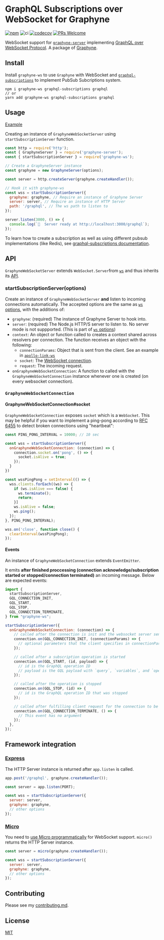 # GraphQL Subscriptions over WebSocket for Graphyne

[![npm](https://badgen.net/npm/v/graphyne-ws)](https://www.npmjs.com/package/graphyne-ws)
![ci](https://github.com/hoangvvo/graphyne/workflows/Test%20and%20coverage/badge.svg)
[![codecov](https://codecov.io/gh/hoangvvo/graphyne/branch/master/graph/badge.svg)](https://codecov.io/gh/hoangvvo/graphyne)
[![PRs Welcome](https://badgen.net/badge/PRs/welcome/ff5252)](/CONTRIBUTING.md)

WebSocket support for [`graphyne-server`](/packages/graphyne-server) implementing [GraphQL over WebSocket Protocol](https://github.com/apollographql/subscriptions-transport-ws/blob/master/PROTOCOL.md). A package of [Graphyne](/).

## Install

Install `graphyne-ws` to use `Graphyne` with WebSocket and [`graphql-subscriptions`](https://github.com/apollographql/graphql-subscriptions) to implement PubSub Subcriptions system.

```shell
npm i graphyne-ws graphql-subscriptions graphql
// or
yarn add graphyne-ws graphql-subscriptions graphql
```

## Usage

[Example](/examples/with-graphql-subscriptions)

Creating an instance of `GraphyneWebSocketServer` using `startSubscriptionServer` function.

```javascript
const http = require('http');
const { GraphyneServer } = require('graphyne-server');
const { startSubscriptionServer } = require('graphyne-ws');

// Create a GraphyneServer instance
const graphyne = new GraphyneServer(options);

const server = http.createServer(graphyne.createHandler());

// Hook it with graphyne-ws
const wss = startSubscriptionServer({
  graphyne: graphyne, // Require an instance of Graphyne Server
  server: server, // Require an instance of HTTP Server
  path: '/graphql', // The ws path to listen to
});

server.listen(3000, () => {
  console.log(`🚀  Server ready at http://localhost:3000/graphql`);
});
```

To learn how to create a subscription as well as using different pubsub implementations (like Redis), see [graphql-subscriptions documentation](https://github.com/apollographql/graphql-subscriptions#getting-started-with-your-first-subscription).

## API

`GraphyneWebSocketServer` extends `WebSocket.Server`from [`ws`](https://www.npmjs.com/package/ws) and thus inherits its [API](https://github.com/websockets/ws/blob/HEAD/doc/ws.md).

### startSubscriptionServer(options)

Create an instance of `GraphyneWebSocketServer` **and** listen to incoming connections automatically. The accepted options are the same as [`ws` options](https://github.com/websockets/ws/blob/HEAD/doc/ws.md#new-websocketserveroptions-callback), with the additions of:

- `graphyne`: (required) The instance of Graphyne Server to hook into.
- `server`: (required) The Node.js HTTP/S server to listen to. No server mode is not suppported. (This is part of [`ws` options](https://github.com/websockets/ws/blob/HEAD/doc/ws.md#new-websocketserveroptions-callback))
- `context`: An object or function called to creates a context shared across resolvers per connection. The function receives an object with the following:
  - `connectionParams`: Object that is sent from the client. See an example in [`apollo-link-ws`](https://www.apollographql.com/docs/react/data/subscriptions/#authentication-over-websocket)
  - `socket`: The [WebSocket connection](https://github.com/websockets/ws/blob/HEAD/doc/ws.md#event-connection).
  - `request`: The incoming request.
- `onGraphyneWebSocketConnection`: A function to called with the `GraphyneWebSocketConnection` instance whenever one is created (on every websocket connection).

### `GraphyneWebSocketConnection`

#### GraphyneWebSocketConnection#socket

`GraphyneWebSocketConnection` exposes `socket` which is a `WebSocket`. This may be helpful if you want to implement a ping-pong according to [RFC 6455](https://tools.ietf.org/html/rfc6455) to detect broken connections using "heartbeat":

```javascript
const PING_PONG_INTERVAL = 10000; // 10 sec

const wss = startSubscriptionServer({
  onGraphyneWebSocketConnection: (connection) => {
    connection.socket.on('pong', () => {
      socket.isAlive = true;
    });
  }
})

const wssPingPong = setInterval(() => {
  wss.clients.forEach((ws) => {
    if (ws.isAlive === false) {
      ws.terminate();
      return;
    }]
    ws.isAlive = false;
    ws.ping();
  });
}, PING_PONG_INTERVAL);

wss.on('close', function close() {
  clearInterval(wssPingPong);
});
```

#### Events

An instance of `GraphyneWebSocketConnection` extends `EventEmitter`.

It emits **after finished proccessing (connection acknowledge/subscription started or stopped/connection terminated)** an incoming message. Below are expected events:

```javascript
import {
  startSubscriptionServer,
  GQL_CONNECTION_INIT,
  GQL_START,
  GQL_STOP,
  GQL_CONNECTION_TERMINATE,
} from "graphyne-ws";

startSubscriptionServer({
  onGraphyneWebSocketConnection: (connection) => {
    // called after the connection is init and the websocket server sends GQL_CONNECTION_ACK
    connection.on(GQL_CONNECTION_INIT, (connectionParams) => {
      // optional parameters that the client specifies in connectionParams
    });

    // called after a subscription operation is started
    connection.on(GQL_START, (id, payload) => {
      // id is the GraphQL operation ID
      // payload is the GQL payload with `query`, `variables`, and `operationName`.
    });

    // called after the operation is stopped
    connection.on(GQL_STOP, (id) => {
      // id is the GraphQL operation ID that was stopped
    });

    // called after fulfilling client request for the connection to be terminated
    connection.on(GQL_CONNECTION_TERMINATE, () => {
      // This event has no argument
    });
  },
});
```

## Framework integration

### [Express](https://github.com/expressjs/express)

The HTTP Server instance is returned after `app.listen` is called.

```javascript
app.post('/graphql', graphyne.createHandler());

const server = app.listen(PORT);

const wss = startSubscriptionServer({
  server: server,
  graphyne: graphyne,
  // other options
});
```

### [Micro](https://github.com/zeit/micro)

You need to [use Micro programmatically](https://www.npmjs.com/package/micro#programmatic-use) for WebSocket support. `micro()` returns the HTTP Server instance.

```javascript
const server = micro(graphyne.createHandler());

const wss = startSubscriptionServer({
  server: server,
  graphyne: graphyne,
  // other options
});
```

## Contributing

Please see my [contributing.md](/CONTRIBUTING.md).

## License

[MIT](/LICENSE)

